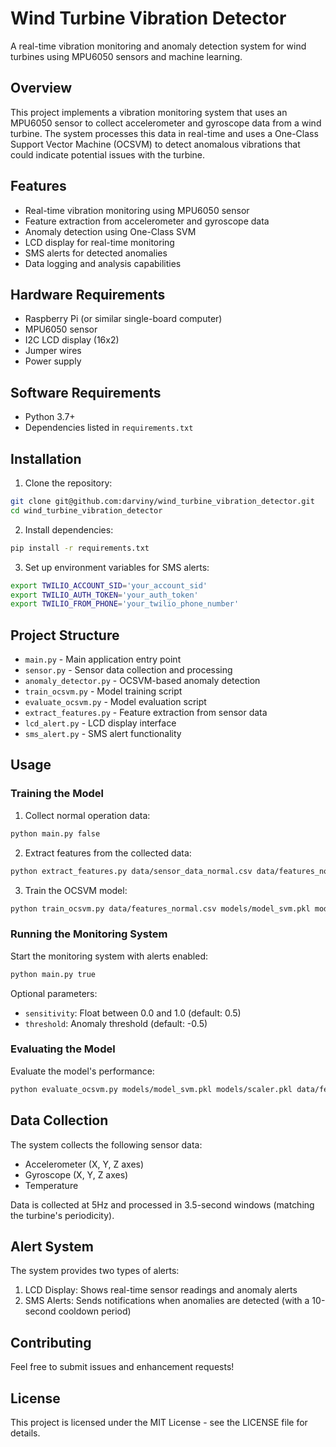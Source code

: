 # Wind Turbine Vibration Detector

A real-time vibration monitoring and anomaly detection system for wind turbines using MPU6050 sensors and machine learning.

## Overview

This project implements a vibration monitoring system that uses an MPU6050 sensor to collect accelerometer and gyroscope data from a wind turbine. The system processes this data in real-time and uses a One-Class Support Vector Machine (OCSVM) to detect anomalous vibrations that could indicate potential issues with the turbine.

## Features

- Real-time vibration monitoring using MPU6050 sensor
- Feature extraction from accelerometer and gyroscope data
- Anomaly detection using One-Class SVM
- LCD display for real-time monitoring
- SMS alerts for detected anomalies
- Data logging and analysis capabilities

## Hardware Requirements

- Raspberry Pi (or similar single-board computer)
- MPU6050 sensor
- I2C LCD display (16x2)
- Jumper wires
- Power supply

## Software Requirements

- Python 3.7+
- Dependencies listed in `requirements.txt`

## Installation

1. Clone the repository:
```bash
git clone git@github.com:darviny/wind_turbine_vibration_detector.git
cd wind_turbine_vibration_detector
```

2. Install dependencies:
```bash
pip install -r requirements.txt
```

3. Set up environment variables for SMS alerts:
```bash
export TWILIO_ACCOUNT_SID='your_account_sid'
export TWILIO_AUTH_TOKEN='your_auth_token'
export TWILIO_FROM_PHONE='your_twilio_phone_number'
```

## Project Structure

- `main.py` - Main application entry point
- `sensor.py` - Sensor data collection and processing
- `anomaly_detector.py` - OCSVM-based anomaly detection
- `train_ocsvm.py` - Model training script
- `evaluate_ocsvm.py` - Model evaluation script
- `extract_features.py` - Feature extraction from sensor data
- `lcd_alert.py` - LCD display interface
- `sms_alert.py` - SMS alert functionality

## Usage

### Training the Model

1. Collect normal operation data:
```bash
python main.py false
```

2. Extract features from the collected data:
```bash
python extract_features.py data/sensor_data_normal.csv data/features_normal.csv 5 3.5
```

3. Train the OCSVM model:
```bash
python train_ocsvm.py data/features_normal.csv models/model_svm.pkl models/scaler.pkl
```

### Running the Monitoring System

Start the monitoring system with alerts enabled:
```bash
python main.py true
```

Optional parameters:
- `sensitivity`: Float between 0.0 and 1.0 (default: 0.5)
- `threshold`: Anomaly threshold (default: -0.5)

### Evaluating the Model

Evaluate the model's performance:
```bash
python evaluate_ocsvm.py models/model_svm.pkl models/scaler.pkl data/features_normal.csv data/features_anomaly1.csv data/features_anomaly2.csv
```

## Data Collection

The system collects the following sensor data:
- Accelerometer (X, Y, Z axes)
- Gyroscope (X, Y, Z axes)
- Temperature

Data is collected at 5Hz and processed in 3.5-second windows (matching the turbine's periodicity).

## Alert System

The system provides two types of alerts:
1. LCD Display: Shows real-time sensor readings and anomaly alerts
2. SMS Alerts: Sends notifications when anomalies are detected (with a 10-second cooldown period)

## Contributing

Feel free to submit issues and enhancement requests!

## License

This project is licensed under the MIT License - see the LICENSE file for details. 